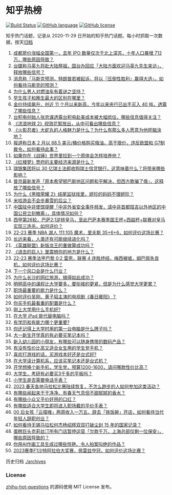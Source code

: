 # 知乎热榜
[![Build Status](https://github.com/ToWeLong/zhihu-hot-questions/workflows/CI/badge.svg)](https://github.com/ToWeLong/zhihu-hot-questions/actions)
[![GitHub language](https://img.shields.io/badge/language-golang-orange.svg)](https://golang.org/)
[![GitHub license](https://img.shields.io/github/license/ToWeLong/zhihu-hot-questions)](https://github.com/ToWeLong/zhihu-hot-questions/blob/main/LICENSE)

知乎热门话题，记录从 2020-11-29 日开始的知乎热门话题。每小时抓取一次数据，按天[归档](./archives)

<!-- BEGIN -->

1. [成都房价涨幅全国第一，去年 IPO 数量仅次于北上深苏，十年人口暴增 712 万，哪些原因导致？](https://www.zhihu.com/question/590586405)
1. [台媒称马英九将赴大陆祭祖，国台办回应「大陆方面欢迎马英九先生来访」，释放哪些信号？](https://www.zhihu.com/question/590660328)
1. [消息称「马斯克预测，特朗普若被起诉，将以『压倒性胜利』赢得大选」，如何看待马斯克的预测？](https://www.zhihu.com/question/590532316)
1. [为什么男人对燃油车有着谜之坚持？](https://www.zhihu.com/question/571171650)
1. [早生孩子和晚生最大的区别在哪里？](https://www.zhihu.com/question/587272393)
1. [金价持续飙升，创近 11 个月以来新高，今年以来央行已出手买入 40 吨，透露了哪些信息？](https://www.zhihu.com/question/590592158)
1. [台积电创始人张忠谋透露台积电赴美成本被大幅低估，哪些信息值得关注？](https://www.zhihu.com/question/590546737)
1. [《流浪地球 2》视效花絮放出，从中可看出哪些信息？](https://www.zhihu.com/question/590252605)
1. [《火影忍者》大蛇丸的人格魅力是什么？为什么有那么多人愿意为他肝脑涂地？](https://www.zhihu.com/question/433778367)
1. [报道称日本 2 月以 68.5 美元/桶价格购买俄油，高于限价，违反欧盟和 G7制裁令，如何看待此事？](https://www.zhihu.com/question/590352192)
1. [如果你在《战锤》世界里捡到一个原体会怎样培养他？](https://www.zhihu.com/question/454339116)
1. [《红楼梦》贾府的主要经济来源是什么？](https://www.zhihu.com/question/560989019)
1. [瑞银集团将以 30 亿瑞士法郎收购瑞士信贷银行，这意味着什么？将带来哪些影响？](https://www.zhihu.com/question/590704936)
1. [普京最新发声「原本希望顿巴斯地区问题和平解决，但西方欺骗了俄」，这释放了哪些信号？](https://www.zhihu.com/question/590708501)
1. [为什么《黑暗荣耀 2》结尾监狱戏里，妍珍的妈妈不理妍珍？](https://www.zhihu.com/question/590322903)
1. [米哈游会不会步暴雪的后尘？](https://www.zhihu.com/question/502507409)
1. [中国驻中非使馆提醒「中非外省安全事件频发，请中非首都班吉以外地区的中国公民立刻撤离」，具体情况如何？](https://www.zhihu.com/question/590717590)
1. [西甲第26轮，巴萨2:1逆转皇马，至此巴萨本赛季国王杯+西超杯+联赛对皇马实现三连杀，如何评价？](https://www.zhihu.com/question/590691785)
1. [22-23 赛季 NBA 湖人 111:105 魔术，里夫斯 35+6+6，如何评价这场比赛？](https://www.zhihu.com/question/590710487)
1. [长远来看，人类还有可能继续进化吗？](https://www.zhihu.com/question/589887621)
1. [《英雄联盟》新版龙王的重做算成功吗？](https://www.zhihu.com/question/589919226)
1. [《进击的巨人》里震撼你的地方是什么？](https://www.zhihu.com/question/438506409)
1. [22-23 赛季法甲巴黎 0:2 雷恩，联赛 4 连胜终结，梅西被嘘，姆巴佩失良机，如何评价这场比赛？](https://www.zhihu.com/question/590672729)
1. [下一个风口会是什么行业？](https://www.zhihu.com/question/323861256)
1. [为什么长沙的网红旅游，搞得如此成功？](https://www.zhihu.com/question/589722422)
1. [明明高中的课程比大学要多，要衔接的更紧，但是为什么感觉大学更累？](https://www.zhihu.com/question/590174623)
1. [职场最重要的能力是什么？](https://www.zhihu.com/question/508168208)
1. [如何评价吴刚、黄子韬主演的电视剧《春日暖阳》？](https://www.zhihu.com/question/589336635)
1. [你买手机最看重的配置是什么？](https://www.zhihu.com/question/588885020)
1. [刚上大学用什么手机好?](https://www.zhihu.com/question/588918175)
1. [在大学 iPad 能代替电脑吗？](https://www.zhihu.com/question/588060103)
1. [有学历和有能力哪个更重要?](https://www.zhihu.com/question/590710000)
1. [你还记得上大学时用的第一台电脑是什么牌子吗？](https://www.zhihu.com/question/587504926)
1. [大一新生开学真的有必要买笔记本吗？](https://www.zhihu.com/question/588253980)
1. [新入幼儿园的小朋友，有哪些可以随身携带的数码产品？](https://www.zhihu.com/question/587644900)
1. [有没有性价比高又适合女生用的学生党手机？](https://www.zhihu.com/question/587096983)
1. [喜欢打游戏的话，买游戏本好还是台式好?](https://www.zhihu.com/question/588072762)
1. [在大学读计算机系，应该买笔记本还是台式机？](https://www.zhihu.com/question/587535771)
1. [开学想换个新手机，学生党，预算1200-1600，请问哪款性价比高？](https://www.zhihu.com/question/587364999)
1. [大学生，考研有必要买3千多的平板吗？](https://www.zhihu.com/question/587395224)
1. [小学生是否需要电话手表？](https://www.zhihu.com/question/587364379)
1. [2023 春天各地马拉松比赛陆续恢复，不怎么跑步的人如何参加这类活动？](https://www.zhihu.com/question/584571359)
1. [有哪些闻起来干干净净、有春天气息但不甜腻腻的香水？](https://www.zhihu.com/question/586465612)
1. [有哪些小众又平价好用的口红？](https://www.zhihu.com/question/585056121)
1. [有哪些适合大学生即将进入职场戴的平价手表？](https://www.zhihu.com/question/585501208)
1. [00 后女孩「云摆摊」两周收入一万五，辞去「铁饭碗」开店，如何看待当代年轻人辞职创业？](https://www.zhihu.com/question/589900271)
1. [如何看待无锡马拉松何杰杨绍辉双双打破尘封 15 年的国家记录？](https://www.zhihu.com/question/590532993)
1. [蛋糕巨头克莉丝汀所有门店暂停运营「欠款千万，上海总部仅剩一位保安」，哪些原因导致的？](https://www.zhihu.com/question/590541132)
1. [你用AI作画工具生成过哪些惊艳、令人拍案叫绝的作品？](https://www.zhihu.com/question/553140411)
1. [2023赛季F1沙特阿拉伯大奖赛，佩雷兹夺冠，如何评价这场比赛？](https://www.zhihu.com/question/590675292)

<!-- END -->

历史归档 [./archives](./archives)


### License
[zhihu-hot-questions](https://github.com/towelong/zhihu-hot-questions) 的源码使用 MIT License 发布。